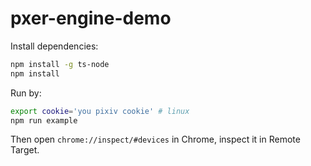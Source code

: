 # pxer-engine-demo

Install dependencies:

```sh
npm install -g ts-node
npm install
```

Run by:

```sh
export cookie='you pixiv cookie' # linux
npm run example
```

Then open `chrome://inspect/#devices` in Chrome, inspect it in Remote Target.
